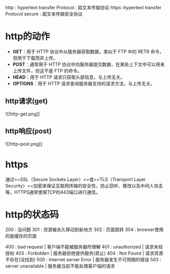 http : hypertext transfer Protocol : 超文本传输协议
https :hypertext transfer Protocol secure : 超文本传输安全协议

# http的动作
- **GET**：用于 HTTP 协议中从服务器获取数据，类似于 FTP 中的 RETR 命令，但用于下载而非上传。
- **POST**：通常用于 HTTP 协议中向服务器提交数据，在某些上下文中可以用来上传文件，但这不是 FTP 的命令。
- **HEAD**：用于 HTTP 请求只获取头部信息，与上传无关。
- **OPTIONS**：用于 HTTP 请求查询服务器支持的请求方法，与上传无关。
## http请求(get)
![[http-get.png]]
## http响应(post)
![[http-post.png]]
# https
通过==SSL（Secure Sockets Layer）==或==TLS（Transport Layer Security）==加密来保证互联网传输的安全性，防止窃听、篡改以及中间人攻击等。HTTPS通常使用TCP的443端口进行通信。
# http的状态码
200 : 没问题
301 : 资源被永久移动到新地方
302 : 页面跳转
304 : browser使用的是缓存的页面

400 : bad request | 客户端不能被服务器所理解
401 : unauthorized | 请求未经授权
403 : Forbidden | 服务器拒绝提供服务(禁止)
404 : Not Found | 请求资源不存在(没找到)
500 : Internet server Error | 服务器发生不可预期的错误
503 : server unavailable | 服务器当前不能处理客户端的请求